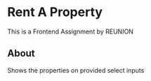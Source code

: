 # Rent A Property

This is a Frontend Assignment by REUNION

## About

Shows the properties on provided select inputs
